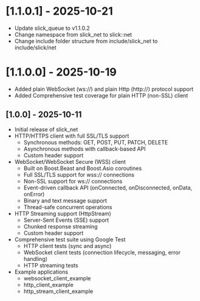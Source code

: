 # [1.1.0.1] - 2025-10-21

- Update slick_queue to v1.1.0.2
- Change namespace from slick_net to slick::net
- Change include folder structure from include/slick_net to include/slick/net

# [1.1.0.0] - 2025-10-19

- Added plain WebSocket (ws://) and plain Http (http://) protocol support
- Added Comprehensive test coverage for plain HTTP (non-SSL) client

## [1.0.0] - 2025-10-11

- Initial release of slick_net
- HTTP/HTTPS client with full SSL/TLS support
  - Synchronous methods: GET, POST, PUT, PATCH, DELETE
  - Asynchronous methods with callback-based API
  - Custom header support
- WebSocket/WebSocket Secure (WSS) client
  - Built on Boost.Beast and Boost.Asio coroutines
  - Full SSL/TLS support for wss:// connections
  - Non-SSL support for ws:// connections
  - Event-driven callback API (onConnected, onDisconnected, onData, onError)
  - Binary and text message support
  - Thread-safe concurrent operations
- HTTP Streaming support (HttpStream)
  - Server-Sent Events (SSE) support
  - Chunked response streaming
  - Custom header support
- Comprehensive test suite using Google Test
  - HTTP client tests (sync and async)
  - WebSocket client tests (connection lifecycle, messaging, error handling)
  - HTTP streaming tests
- Example applications
  - websocket_client_example
  - http_client_example
  - http_stream_client_example
